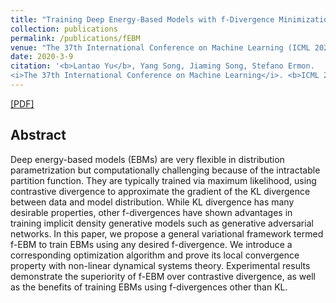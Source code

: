 ```yaml
---
title: "Training Deep Energy-Based Models with f-Divergence Minimization"
collection: publications
permalink: /publications/fEBM
venue: "The 37th International Conference on Machine Learning (ICML 2020)"
date: 2020-3-9
citation: '<b>Lantao Yu</b>, Yang Song, Jiaming Song, Stefano Ermon.
<i>The 37th International Conference on Machine Learning</i>. <b>ICML 2020</b>.'
---
```

[[PDF]](https://mouniahamidouche.github.io/files/DPDADTDC.pdf)


## Abstract
Deep energy-based models (EBMs) are very flexible in distribution parametrization but computationally challenging because of the intractable partition function. They are typically trained via maximum likelihood, using contrastive divergence to approximate the gradient of the KL divergence between data and model distribution. While KL divergence has many desirable properties, other f-divergences have shown advantages in training implicit density generative models such as generative adversarial networks. In this paper, we propose a general variational framework termed f-EBM to train EBMs using any desired f-divergence. We introduce a corresponding optimization algorithm and prove its local convergence property with non-linear dynamical systems theory. Experimental results demonstrate the superiority of f-EBM over contrastive divergence, as well as the benefits of training EBMs using f-divergences other than KL.
